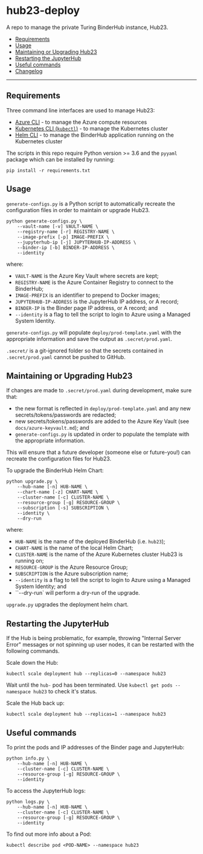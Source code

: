 # hub23-deploy

A repo to manage the private Turing BinderHub instance, Hub23.

- [Requirements](#Requirements)
- [Usage](#Usage)
- [Maintaining or Upgrading Hub23](#Maintaining-or-Upgrading-Hub23)
- [Restarting the JupyterHub](#Restarting-the-JupyterHub)
- [Useful commands](#Useful-commands)
- [Changelog](#Changelog)

---

## Requirements

Three command line interfaces are used to manage Hub23:

* [Azure CLI](https://docs.microsoft.com/en-us/cli/azure/install-azure-cli?view=azure-cli-latest) - to manage the Azure compute resources
* [Kubernetes CLI (`kubectl`)](https://kubernetes.io/docs/tasks/tools/install-kubectl/#install-kubectl) - to manage the Kubernetes cluster
* [Helm CLI](https://helm.sh/docs/using_helm/#installing-helm) - to manage the BinderHub application running on the Kubernetes cluster

The scripts in this repo require Python version >= 3.6 and the `pyyaml` package which can be installed by running:

```
pip install -r requirements.txt
```

## Usage

`generate-configs.py` is a Python script to automatically recreate the configuration files in order to maintain or upgrade Hub23.

```
python generate-configs.py \
    --vault-name [-v] VAULT-NAME \
    --registry-name [-r] REGISTRY-NAME \
    --image-prefix [-p] IMAGE-PREFIX \
    --jupyterhub-ip [-j] JUPYTERHUB-IP-ADDRESS \
    --binder-ip [-b] BINDER-IP-ADDRESS \
    --identity
```

where:
* `VAULT-NAME` is the Azure Key Vault where secrets are kept;
* `REGISTRY-NAME` is the Azure Container Registry to connect to the BinderHub;
* `IMAGE-PREFIX` is an identifier to prepend to Docker images;
* `JUPYTERHUB-IP-ADDRESS` is the JupyterHub IP address, or A record;
* `BINDER-IP` is the Binder page IP address, or A record; and
* `--identity` is a flag to tell the script to login to Azure using a Managed System Identity.

`generate-configs.py` will populate `deploy/prod-template.yaml` with the appropriate information and save the output as `.secret/prod.yaml`.

`.secret/` is a git-ignored folder so that the secrets contained in `.secret/prod.yaml` cannot be pushed to GitHub.

## Maintaining or Upgrading Hub23

If changes are made to `.secret/prod.yaml` during development, make sure that:
* the new format is reflected in `deploy/prod-template.yaml` and any new secrets/tokens/passwords are redacted;
* new secrets/tokens/passwords are added to the Azure Key Vault (see `docs/azure-keyvault.md`); and
* `generate-configs.py` is updated in order to populate the template with the appropriate information.

This will ensure that a future developer (someone else or future-you!) can recreate the configuration files for Hub23.

To upgrade the BinderHub Helm Chart:
```
python upgrade.py \
    --hub-name [-n] HUB-NAME \
    --chart-name [-z] CHART-NAME \
    --cluster-name [-c] CLUSTER-NAME \
    --resource-group [-g] RESOURCE-GROUP \
    --subscription [-s] SUBSCRIPTION \
    --identity \
    --dry-run
```
where:
* `HUB-NAME` is the name of the deployed BinderHub (i.e. `hub23`);
* `CHART-NAME` is the name of the local Helm Chart;
* `CLUSTER-NAME` is the name of the Azure Kubernetes cluster Hub23 is running on;
* `RESOURCE-GROUP` is the Azure Resource Group;
* `SUBSCRIPTION` is the Azure subscription name;
* `--identity` is a flag to tell the script to login to Azure using a Managed System Identity; and
* ``--dry-run` will perform a dry-run of the upgrade.

`upgrade.py` upgrades the deployment helm chart.

## Restarting the JupyterHub

If the Hub is being problematic, for example, throwing "Internal Server Error" messages or not spinning up user nodes, it can be restarted with the following commands.

Scale down the Hub:
```
kubectl scale deployment hub --replicas=0 --namespace hub23
```

Wait until the `hub-` pod has been terminated.
Use `kubectl get pods --namespace hub23` to check it's status.

Scale the Hub back up:
```
kubectl scale deployment hub --replicas=1 --namespace hub23
```

## Useful commands

To print the pods and IP addresses of the Binder page and JupyterHub:
```
python info.py \
    --hub-name [-n] HUB-NAME \
    --cluster-name [-c] CLUSTER-NAME \
    --resource-group [-g] RESOURCE-GROUP \
    --identity
```

To access the JupyterHub logs:
```
python logs.py \
    --hub-name [-n] HUB-NAME \
    --cluster-name [-c] CLUSTER-NAME \
    --resource-group [-g] RESOURCE-GROUP \
    --identity
```

To find out more info about a Pod:
```
kubectl describe pod <POD-NAME> --namespace hub23
```
